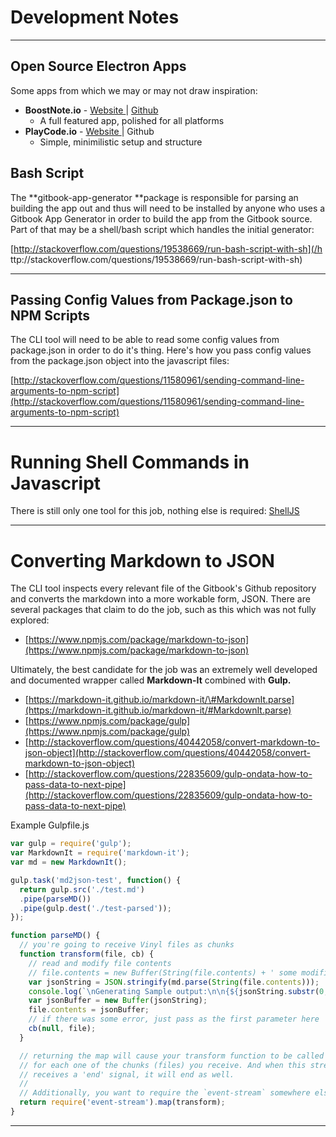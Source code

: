 # Development Notes

---

## Open Source Electron Apps

Some apps from which we may or may not draw inspiration:

* **BoostNote.io** - [Website ](https://boostnote.io)\| [Github](https://github.com/BoostIO/Boostnote/)
  * A full featured app, polished for all platforms
* **PlayCode.io** - [Website ](http://playcode.io)\| Github
  * Simple, minimilistic setup and structure

## Bash Script

The **gitbook-app-generator **package is responsible for parsing an building the app out and thus will need to be installed by anyone who uses a Gitbook App Generator in order to build the app from the Gitbook source.  Part of that may be a shell/bash script which handles the initial generator:

[http://stackoverflow.com/questions/19538669/run-bash-script-with-sh](/h ttp://stackoverflow.com/questions/19538669/run-bash-script-with-sh)

---

## Passing Config Values from Package.json to NPM Scripts

The CLI tool will need to be able to read some config values from package.json in order to do it's thing.  Here's how you pass config values from the package.json object into the javascript files:

[http://stackoverflow.com/questions/11580961/sending-command-line-arguments-to-npm-script](http://stackoverflow.com/questions/11580961/sending-command-line-arguments-to-npm-script)

---

# Running Shell Commands in Javascript

There is still only one tool for this job, nothing else is required: [ShellJS](https://github.com/shelljs/shelljs)

---

# Converting Markdown to JSON

The CLI tool inspects every relevant file of the Gitbook's Github repository and converts the markdown into a more workable form, JSON.  There are several packages that claim to do the job, such as this which was not fully explored:

* [https://www.npmjs.com/package/markdown-to-json](https://www.npmjs.com/package/markdown-to-json)

Ultimately, the best candidate for the job was an extremely well developed and documented wrapper called **Markdown-It** combined with **Gulp.**

* [https://markdown-it.github.io/markdown-it/\#MarkdownIt.parse](https://markdown-it.github.io/markdown-it/#MarkdownIt.parse)
* [https://www.npmjs.com/package/gulp](https://www.npmjs.com/package/gulp)
* [http://stackoverflow.com/questions/40442058/convert-markdown-to-json-object](http://stackoverflow.com/questions/40442058/convert-markdown-to-json-object)
* [http://stackoverflow.com/questions/22835609/gulp-ondata-how-to-pass-data-to-next-pipe](http://stackoverflow.com/questions/22835609/gulp-ondata-how-to-pass-data-to-next-pipe)

Example Gulpfile.js

```js
var gulp = require('gulp');
var MarkdownIt = require('markdown-it');
var md = new MarkdownIt();

gulp.task('md2json-test', function() {
  return gulp.src('./test.md')
  .pipe(parseMD())
  .pipe(gulp.dest('./test-parsed'));
});

function parseMD() {
  // you're going to receive Vinyl files as chunks
  function transform(file, cb) {
    // read and modify file contents
    // file.contents = new Buffer(String(file.contents) + ' some modified content');
    var jsonString = JSON.stringify(md.parse(String(file.contents)));
    console.log(`\nGenerating Sample output:\n\n{${jsonString.substr(0, 100)}}\n\n`);
    var jsonBuffer = new Buffer(jsonString);
    file.contents = jsonBuffer;
    // if there was some error, just pass as the first parameter here
    cb(null, file);
  }

  // returning the map will cause your transform function to be called
  // for each one of the chunks (files) you receive. And when this stream
  // receives a 'end' signal, it will end as well.
  //
  // Additionally, you want to require the `event-stream` somewhere else.
  return require('event-stream').map(transform);
}
```

---



